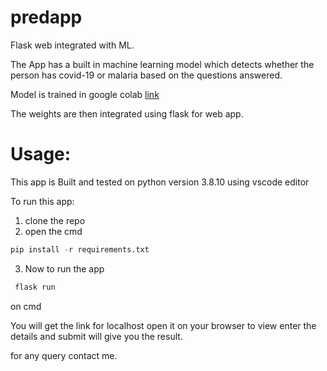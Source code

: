 # predapp
Flask web integrated with ML.

The App has a built in machine learning model which detects whether the person has covid-19 or malaria based on the questions answered.

Model is trained in google colab [link](https://colab.research.google.com/drive/1N9hVCDSdfv5UftW-iFVBRFv7YUbcFApX?usp=sharing)

The weights are then integrated using flask for web app.

# Usage:
This app is Built and tested on python version 3.8.10 using vscode editor

To run this app:
1. clone the repo
2. open the cmd 
 ```python
 pip install -r requirements.txt
 ```
 3. Now to run the app 
 ```python
  flask run
  ```
  on cmd
  
  You will get the link for localhost open it on your browser to view enter the details and submit will give you the result.
  
  for any query contact me.
